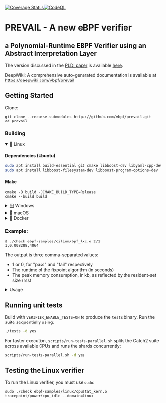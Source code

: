 [![Coverage Status](https://coveralls.io/repos/github/vbpf/prevail/badge.svg?branch=main)](https://coveralls.io/github/vbpf/prevail?branch=main)[![CodeQL](https://github.com/vbpf/prevail/actions/workflows/codeql-analysis.yml/badge.svg?branch=main)](https://github.com/vbpf/prevail/actions/workflows/codeql-analysis.yml)

# PREVAIL - A new eBPF verifier
## a Polynomial-Runtime EBPF Verifier using an Abstract Interpretation Layer



The version discussed in the [PLDI paper](https://vbpf.github.io/assets/prevail-paper.pdf) is available [here](https://github.com/vbpf/prevail/tree/d29fd26345c3126bf166cf1c45233a9b2f9fb0a0).

DeepWiki: A comprehensive auto-generated documentation is avaliable at https://deepwiki.com/vbpf/prevail

## Getting Started

Clone:
```
git clone --recurse-submodules https://github.com/vbpf/prevail.git
cd prevail
```

### Building

<details open><summary>🐧 Linux</summary>

#### Dependencies (Ubuntu)
```bash
sudo apt install build-essential git cmake libboost-dev libyaml-cpp-dev
sudo apt install libboost-filesystem-dev libboost-program-options-dev
```

#### Make
```
cmake -B build -DCMAKE_BUILD_TYPE=Release
cmake --build build
```

</details>

<details><summary>🪟 Windows</summary>
  
#### Dependencies
* Install [git](https://git-scm.com/download/win)
* Install [Visual Studio Build Tools 2022](https://aka.ms/vs/17/release/vs_buildtools.exe) and:
  * Choose the "C++ build tools" workload (Visual Studio Build Tools 2022 has support for CMake Version 3.25)
  * Under Individual Components, select:
    * "C++ Clang Compiler"
    * "MSBuild support for LLVM"
* Install [nuget.exe](https://www.nuget.org/downloads)

#### Make on Windows (which uses a multi-configuration generator)
```
cmake -B build
cmake --build build --config Release
```

</details>


<details><summary>🍏 macOS</summary>

#### Dependencies:
```bash
brew install llvm cmake boost yaml-cpp
```
The system llvm currently comes with Clang 15, which isn't enough to compile prevail, as it depends on C++20. Brew's llvm comes with Clang 17.

#### Make:
```
export CPATH=$(brew --prefix)/include LIBRARY_PATH=$(brew --prefix)/lib CMAKE_PREFIX_PATH=$(brew --prefix)
cmake -B build -DCMAKE_BUILD_TYPE=Release -DCMAKE_C_COMPILER=$(brew --prefix llvm)/bin/clang -DCMAKE_CXX_COMPILER=$(brew --prefix llvm)/bin/clang++
cmake --build build
```
</details>

<details><summary>🐋 Docker</summary>
  
#### Build and run
```bash
docker build -t verifier .
docker run -it verifier ebpf-samples/cilium/bpf_lxc.o 2/1
1,0.009812,4132
# To run the Linux verifier you'll need a privileged container:
docker run --privileged -it verifier ebpf-samples/linux/cpustat_kern.o --domain=linux
```
</details>

### Example:
```
$ ./check ebpf-samples/cilium/bpf_lxc.o 2/1
1,0.008288,4064
```
The output is three comma-separated values:
* 1 or 0, for "pass" and "fail" respectively
* The runtime of the fixpoint algorithm (in seconds)
* The peak memory consumption, in kb, as reflected by the resident-set size (rss)

<details><summary>Usage</summary>

```
PREVAIL is a new eBPF verifier based on abstract interpretation.
Usage: ./check [OPTIONS] path [section] [function]

Positionals:
  path TEXT:FILE REQUIRED     Elf file to analyze
  section SECTION             Section to analyze
  function FUNCTION           Function to analyze

Options:
  -h,--help                   Print this help message and exit
  --section SECTION           Section to analyze
  --function FUNCTION         Function to analyze
  -l                          List programs
  --domain DOMAIN:{stats,linux,zoneCrab,cfg} [zoneCrab]
                              Abstract domain


Features:
  --termination,--no-verify-termination{false}
                              Verify termination. Default: ignore
  --allow-division-by-zero,--no-division-by-zero{false}
                              Handling potential division by zero. Default: allow
  -s,--strict                 Apply additional checks that would cause runtime failures
  --include_groups GROUPS:{atomic32,atomic64,base32,base64,callx,divmul32,divmul64,packet}
                              Include conformance groups
  --exclude_groups GROUPS:{atomic32,atomic64,base32,base64,callx,divmul32,divmul64,packet}
                              Exclude conformance groups


Verbosity:
  --simplify,--no-simplify{false}
                              Simplify the CFG before analysis by merging chains of instructions into a single basic block. Default: enabled
  --line-info                 Print line information
  --print-btf-types           Print BTF types
  --assume-assert,--no-assume-assert{false}
                              Assume assertions (useful for debugging verification failures). Default: disabled
  -i                          Print invariants
  -f                          Print verifier's failure logs
  -v                          Print both invariants and failures


CFG output:
  --asm FILE                  Print disassembly to FILE
  --dot FILE                  Export control-flow graph to dot FILE
```

A standard alternative to the --asm flag is `llvm-objdump -S FILE`.

The cfg can be viewed using `dot` and the standard PDF viewer:
```
sudo apt install graphviz
./check ebpf-samples/cilium/bpf_lxc.o 2/1 --dot cfg.dot --domain=stats
dot -Tpdf cfg.dot > cfg.pdf
```

</details>

## Running unit tests

Build with `VERIFIER_ENABLE_TESTS=ON` to produce the `tests` binary. Run the
suite sequentially using:
```bash
./tests -d yes
```

For faster execution, `scripts/run-tests-parallel.sh` splits the Catch2 suite
across available CPUs and runs the shards concurrently:
```bash
scripts/run-tests-parallel.sh -d yes
```

## Testing the Linux verifier

To run the Linux verifier, you must use `sudo`:
```
sudo ./check ebpf-samples/linux/cpustat_kern.o tracepoint/power/cpu_idle --domain=linux
```
